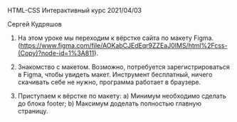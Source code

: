 HTML-CSS
Интерактивный курс 2021/04/03

Сергей Кудряшов

1. На этом уроке мы переходим к вёрстке сайта по макету Figma.
(https://www.figma.com/file/AOKabCJEdEqr9ZZEaJ0IMS/html%2Fcss-(Copy)?node-id=1%3A811).

2. Знакомство с макетом.
Возможно, потребуется зарегистрироваться в Figma, чтобы увидеть макет.
Инструмент бесплатный, ничего скачивать себе не нужно, программа работает в браузере.

3. Приступаем к вёрстке по макету:
a) Минимум необходимо сделать до блока footer;
b) Максимум доделать полностью главную страницу.